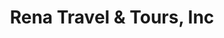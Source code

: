 ---
title: "Rena Travel & Tours, Inc"
url: /sterling-heights/rena-travel-und-tours-inc/
shop: Reisebüro
---